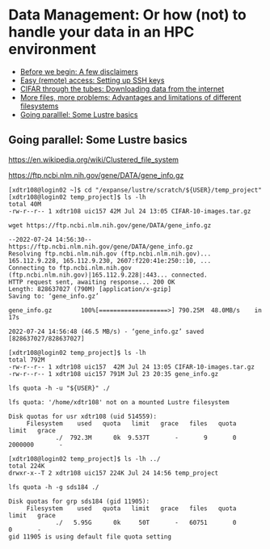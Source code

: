 # Data Management: Or how (not) to handle your data in an HPC environment

- [Before we begin: A few disclaimers](DISCLAIMERS.md)
- [Easy (remote) access: Setting up SSH keys](SSH.md)
- [CIFAR through the tubes: Downloading data from the internet](DOWNLOADING.md)
- [More files, more problems: Advantages and limitations of different filesystems](FILESYSTEMS.md)
- [Going paralllel: Some Lustre basics](LUSTRE.md)

## Going parallel: Some Lustre basics

https://en.wikipedia.org/wiki/Clustered_file_system

https://ftp.ncbi.nlm.nih.gov/gene/DATA/gene_info.gz

```
[xdtr108@login02 ~]$ cd "/expanse/lustre/scratch/${USER}/temp_project"
[xdtr108@login02 temp_project]$ ls -lh
total 40M
-rw-r--r-- 1 xdtr108 uic157 42M Jul 24 13:05 CIFAR-10-images.tar.gz
```

```
wget https://ftp.ncbi.nlm.nih.gov/gene/DATA/gene_info.gz
```

```
--2022-07-24 14:56:30--  https://ftp.ncbi.nlm.nih.gov/gene/DATA/gene_info.gz
Resolving ftp.ncbi.nlm.nih.gov (ftp.ncbi.nlm.nih.gov)... 165.112.9.228, 165.112.9.230, 2607:f220:41e:250::10, ...
Connecting to ftp.ncbi.nlm.nih.gov (ftp.ncbi.nlm.nih.gov)|165.112.9.228|:443... connected.
HTTP request sent, awaiting response... 200 OK
Length: 828637027 (790M) [application/x-gzip]
Saving to: ‘gene_info.gz’

gene_info.gz        100%[===================>] 790.25M  48.0MB/s    in 17s     

2022-07-24 14:56:48 (46.5 MB/s) - ‘gene_info.gz’ saved [828637027/828637027]
```

```
[xdtr108@login02 temp_project]$ ls -lh
total 792M
-rw-r--r-- 1 xdtr108 uic157  42M Jul 24 13:05 CIFAR-10-images.tar.gz
-rw-r--r-- 1 xdtr108 uic157 791M Jul 23 20:35 gene_info.gz
```

```
lfs quota -h -u "${USER}" ./
```

```
lfs quota: '/home/xdtr108' not on a mounted Lustre filesystem
```

```
Disk quotas for usr xdtr108 (uid 514559):
     Filesystem    used   quota   limit   grace   files   quota   limit   grace
             ./  792.3M      0k  9.537T       -       9       0 2000000       -
```

```
[xdtr108@login02 temp_project]$ ls -lh ../
total 224K
drwxr-x--T 2 xdtr108 uic157 224K Jul 24 14:56 temp_project
```

```
lfs quota -h -g sds184 ./
```

```
Disk quotas for grp sds184 (gid 11905):
     Filesystem    used   quota   limit   grace   files   quota   limit   grace
             ./   5.95G      0k     50T       -   60751       0       0       -
gid 11905 is using default file quota setting
```
